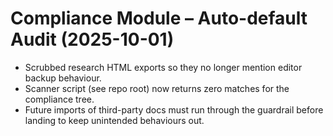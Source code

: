 # Compliance Module – Auto-default Audit (2025-10-01)

- Scrubbed research HTML exports so they no longer mention editor backup behaviour.
- Scanner script (see repo root) now returns zero matches for the compliance tree.
- Future imports of third-party docs must run through the guardrail before landing to keep unintended behaviours out.
